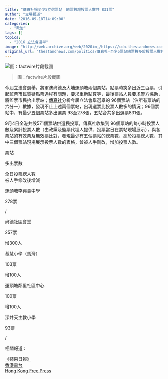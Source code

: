 ```yaml
---
title: "傳真社揭至少5立選票站　總票數超投票人數共 831票"
author: "立場報道"
date: "2016-09-18T14:09:00"
categories:
  - "政治"
tags: []
topics:
  - "2016 立法會選舉"
image: "http://web.archive.org/web/2020im_/https://cdn.thestandnews.com/media/photos/cache/factwire_N2SJi_1200x0.png"
original_url: "thestandnews.com/politics/傳真社-至少5票站總票數多於投票人數共-831票"
---
```

![圖：factwire片段截圖](http://web.archive.org/web/2020im_/https://cdn.thestandnews.com/media/photos/cache/factwire_N2SJi_1200x0.png)

> 圖：factwire片段截圖

今屆立法會選舉，將軍澳尚德及大埔運頭塘兩個票站，點票時突多出近三百票，引起監票市民質疑點票過程有問題，要求重新點算等，最後票站人員要求警方協助，將監票市民抬出票站；[傳真社](http://web.archive.org/web/20210628214424/https://www.facebook.com/factwire/?fref=ts)分析今屆立法會舉選舉的 96個票站（佔所有票站的六分一）數據，發現不止上述兩個票站，出現選票比投票人數多的情況；96個票站中，有最少五個票站多出選票 93至278張，五站合共多出選票831張。

9月4日全港共設571個票站供選民投票，傳真社收集到 96個票站的每小時投票人數及累計投票人數（由政黨及監票代埋人提供、投票當日在票站現場展示），與各票站的有效票及無效票比對，發現最少有五個票站的總票數，高於投票總人數，其中三個票站現場展示投票人數的表格，曾被人手刪改，增加投票人數。

票站

多出票數

全日投票總人數  
被人手修改後增減

運頭塘李興貴中學

278票

/

尚德社區會堂

257票

增300人

基慧小學（馬灣）

103票

增100人

運頭塘鄰里社區中心

100票

增100人

深井天主教小學

93票

/

相關報道：

[《蘋果日報》](http://web.archive.org/web/20210628214424/http://hkm.appledaily.com/detail.php?guid=55660017&category_guid=6996647&category=instant&issue=20160918)  
[香港電台](http://web.archive.org/web/20210628214424/http://news.rthk.hk/rthk/ch/component/k2/1285690-20160918.htm?spTabChangeable=0)  
[Hong Kong Free Press](http://web.archive.org/web/20210628214424/https://www.hongkongfp.com/2016/09/18/legco-election-2016-ballot-papers-outnumbered-voter-turnout-in-at-least-5-polling-stations/)